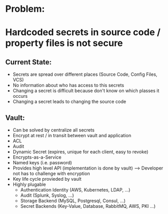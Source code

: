 # Problem: 
# Hardcoded secrets in source code / property files is not secure


## Current State:
* Secrets are spread over different places (Source Code, Config Files, VCS)
* No information about who has access to this secrets
* Changing a secret is difficult because don't know on which plasses it occurs
* Changing a secret leads to changing the source code

## Vault:
* Can be solved by centralize all secrets
* Encrypt at rest / in transit between vault and application
* ACL
* Audit
* Dynamic Secret (expires, unique for each client, easy to revoke)
* Encrypts-as-a-Service
* Named keys (i.e. password)
* Provides high level API (implementation is done by vault) --> Developer not has to challenge with encryption
* Key life cycle provieded by vault
* Highly plugable
    * Authentication Identity (AWS, Kubernetes, LDAP, ...)
	* Audit (Splunk, Syslog, ...)
	* Storage Backend (MySQL, Postgresql, Consul, ...)
	* Secret Backends (Key-Value, Database, RabbitMQ, AWS, PKI ...)


